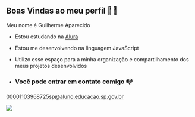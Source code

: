 ## Boas Vindas ao meu perfil 👨‍🎓

Meu nome é Guilherme Aparecido 

- Estou estudando na [Alura](https://www.alura.com.br)
- Estou me desenvolvendo na linguagem JavaScript
- Utilizo esse espaço para a minha organização e compartilhamento dos meus projetos desenvolvidos

- ### Você pode entrar em contato comigo 📪

00001103968725sp@aluno.educacao.sp.gov.br


![](https://steamuserimages-a.akamaihd.net/ugc/501399955313901551/30172208F8A319E7E0223FDFE02D5D09EB7A629B/?imw=5000&imh=5000&ima=fit&impolicy=Letterbox&imcolor=%23000000&letterbox=false)
